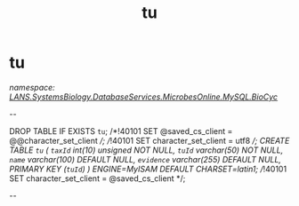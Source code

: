 ﻿---
title: tu
---

# tu
_namespace: [LANS.SystemsBiology.DatabaseServices.MicrobesOnline.MySQL.BioCyc](N-LANS.SystemsBiology.DatabaseServices.MicrobesOnline.MySQL.BioCyc.html)_

--
 
 DROP TABLE IF EXISTS `tu`;
 /*!40101 SET @saved_cs_client = @@character_set_client */;
 /*!40101 SET character_set_client = utf8 */;
 CREATE TABLE `tu` (
 `taxId` int(10) unsigned NOT NULL,
 `tuId` varchar(50) NOT NULL,
 `name` varchar(100) DEFAULT NULL,
 `evidence` varchar(255) DEFAULT NULL,
 PRIMARY KEY (`tuId`)
 ) ENGINE=MyISAM DEFAULT CHARSET=latin1;
 /*!40101 SET character_set_client = @saved_cs_client */;
 
 --




